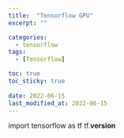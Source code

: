 ```yaml
---
title:  "Tensorflow GPU"
excerpt: ""

categories:
  - tensorflow
tags:
  - [Tensorflow]

toc: true
toc_sticky: true
 
date: 2022-06-15
last_modified_at: 2022-06-15
---
```

import tensorflow as tf
tf.__version__


